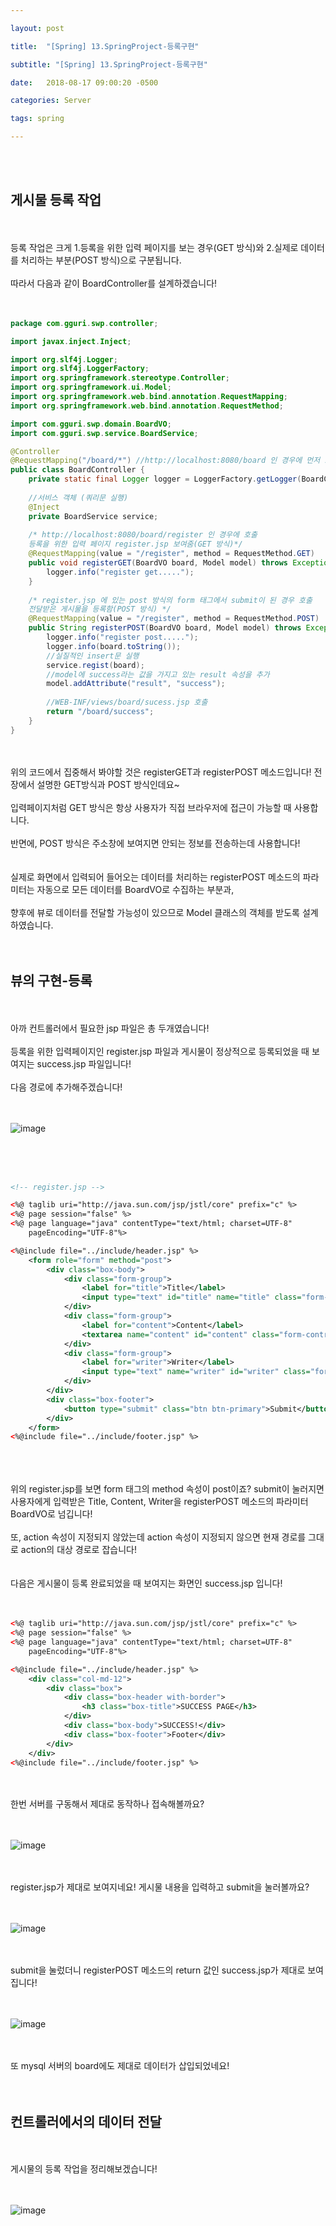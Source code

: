 ```yaml
---

layout: post

title:  "[Spring] 13.SpringProject-등록구현"

subtitle: "[Spring] 13.SpringProject-등록구현"

date:   2018-08-17 09:00:20 -0500

categories: Server

tags: spring

---
```


<br>
<br>

## 게시물 등록 작업

<br>
<br>
등록 작업은 크게 1.등록을 위한 입력 페이지를 보는 경우(GET 방식)와 2.실제로 데이터를 처리하는 부분(POST 방식)으로 구분됩니다.
<br>
<br>
따라서 다음과 같이 BoardController를 설계하겠습니다!
<br>
<br>
<br>

```java
package com.gguri.swp.controller;

import javax.inject.Inject;

import org.slf4j.Logger;
import org.slf4j.LoggerFactory;
import org.springframework.stereotype.Controller;
import org.springframework.ui.Model;
import org.springframework.web.bind.annotation.RequestMapping;
import org.springframework.web.bind.annotation.RequestMethod;

import com.gguri.swp.domain.BoardVO;
import com.gguri.swp.service.BoardService;

@Controller
@RequestMapping("/board/*") //http://localhost:8080/board 인 경우에 먼저 호출되는 클래스 
public class BoardController {
	private static final Logger logger = LoggerFactory.getLogger(BoardController.class);
	
    //서비스 객체 (쿼리문 실행)
	@Inject
	private BoardService service;
	
    /* http://localhost:8080/board/register 인 경우에 호출
    등록을 위한 입력 페이지 register.jsp 보여줌(GET 방식)*/
	@RequestMapping(value = "/register", method = RequestMethod.GET)
	public void registerGET(BoardVO board, Model model) throws Exception{
		logger.info("register get.....");
	}
	
    /* register.jsp 에 있는 post 방식의 form 태그에서 submit이 된 경우 호출
    전달받은 게시물을 등록함(POST 방식) */
	@RequestMapping(value = "/register", method = RequestMethod.POST)
	public String registerPOST(BoardVO board, Model model) throws Exception{
		logger.info("register post.....");
		logger.info(board.toString());
		//실질적인 insert문 실행
		service.regist(board);
		//model에 success라는 값을 가지고 있는 result 속성을 추가
		model.addAttribute("result", "success");
		
        //WEB-INF/views/board/sucess.jsp 호출
		return "/board/success";
	}
}
```

<br>
<br>
위의 코드에서 집중해서 봐야할 것은 registerGET과 registerPOST 메소드입니다! 전 장에서 설명한 GET방식과 POST 방식인데요~
<br>
<br>
입력페이지처럼 GET 방식은 항상 사용자가 직접 브라우저에 접근이 가능할 때 사용합니다.
<br>
<br>
반면에, POST 방식은 주소창에 보여지면 안되는 정보를 전송하는데 사용합니다!
<br>
<br>
<br>
실제로 화면에서 입력되어 들어오는 데이터를 처리하는 registerPOST 메소드의 파라미터는 자동으로 모든 데이터를 BoardVO로 수집하는 부분과, 
<br>
<br>
향후에 뷰로 데이터를 전달할 가능성이 있으므로 Model 클래스의 객체를 받도록 설계하였습니다.
<br>
<br>
<br>

## 뷰의 구현-등록

<br>
<br>
아까 컨트롤러에서 필요한 jsp 파일은 총 두개였습니다!
<br>
<br>
등록을 위한 입력페이지인 register.jsp 파일과 게시물이 정상적으로 등록되었을 때 보여지는 success.jsp 파일입니다!
<br>
<br>
다음 경로에 추가해주겠습니다!
<br>
<br>
<br>

![image](/image/Spring_image/Spring_image_77.png)

<br>
<br>
<br>

```xml
<!-- register.jsp -->

<%@ taglib uri="http://java.sun.com/jsp/jstl/core" prefix="c" %>
<%@ page session="false" %>
<%@ page language="java" contentType="text/html; charset=UTF-8" 
	pageEncoding="UTF-8"%>

<%@include file="../include/header.jsp" %>
	<form role="form" method="post">
		<div class="box-body">
			<div class="form-group">
				<label for="title">Title</label>
				<input type="text" id="title" name="title" class="form-control" placeholder="Enter Title"/>		
			</div>
			<div class="form-group">
				<label for="content">Content</label>
				<textarea name="content" id="content" class="form-control" rows="3" placeholder="Enter"></textarea>		
			</div>
			<div class="form-group">
				<label for="writer">Writer</label>
				<input type="text" name="writer" id="writer" class="form-control" placeholder="Enter Writer"/>		
			</div>
		</div>
		<div class="box-footer">
			<button type="submit" class="btn btn-primary">Submit</button>
		</div>
	</form>
<%@include file="../include/footer.jsp" %>
```

<br>
<br>
<br>
위의 register.jsp를 보면 form 태그의 method 속성이 post이죠? submit이 눌러지면 사용자에게 입력받은 Title, Content, Writer을 registerPOST 메소드의 파라미터 BoardVO로 넘깁니다!
<br>
<br>
또, action 속성이 지정되지 않았는데 action 속성이 지정되지 않으면 현재 경로를 그대로 action의 대상 경로로 잡습니다!
<br>
<br>
<br>
다음은 게시물이 등록 완료되었을 때 보여지는 화면인 success.jsp 입니다!
<br>
<br>
<br>

```xml
<%@ taglib uri="http://java.sun.com/jsp/jstl/core" prefix="c" %>
<%@ page session="false" %>
<%@ page language="java" contentType="text/html; charset=UTF-8" 
	pageEncoding="UTF-8"%>

<%@include file="../include/header.jsp" %>
	<div class="col-md-12">
		<div class="box">
			<div class="box-header with-border">
				<h3 class="box-title">SUCCESS PAGE</h3>
			</div>
			<div class="box-body">SUCCESS!</div>
			<div class="box-footer">Footer</div>
		</div>
	</div>
<%@include file="../include/footer.jsp" %>
```

<br>
<br>
한번 서버를 구동해서 제대로 동작하나 접속해볼까요?
<br>
<br>
<br>

![image](/image/Spring_image/Spring_image_78.png)

<br>
<br>
register.jsp가 제대로 보여지네요! 게시물 내용을 입력하고 submit을 눌러볼까요?
<br>
<br>
<br>

![image](/image/Spring_image/Spring_image_79.png)

<br>
<br>
submit을 눌렀더니 registerPOST 메소드의 return 값인 success.jsp가 제대로 보여집니다!
<br>
<br>
<br>

![image](/image/Spring_image/Spring_image_80.png)

<br>
<br>
또 mysql 서버의 board에도 제대로 데이터가 삽입되었네요!
<br>
<br>
<br>

## 컨트롤러에서의 데이터 전달

<br>
<br>
게시물의 등록 작업을 정리해보겠습니다!
<br>
<br>
<br>

![image](/image/Spring_image/Spring_image_81.png)
